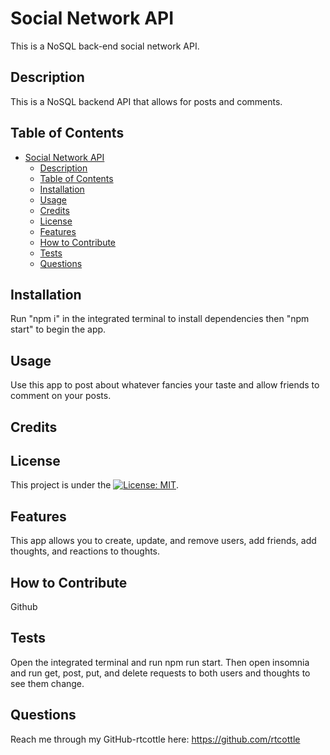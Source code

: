 # Social Network API

This is a NoSQL back-end social network API.

## Description

This is a NoSQL backend API that allows for posts and comments.

## Table of Contents

- [Social Network API](#social-network-api)
  - [Description](#description)
  - [Table of Contents](#table-of-contents)
  - [Installation](#installation)
  - [Usage](#usage)
  - [Credits](#credits)
  - [License](#license)
  - [Features](#features)
  - [How to Contribute](#how-to-contribute)
  - [Tests](#tests)
  - [Questions](#questions)

## Installation

Run "npm i" in the integrated terminal to install dependencies then "npm start" to begin the app.

## Usage

Use this app to post about whatever fancies your taste and allow friends to comment on your posts.

## Credits

## License

This project is under the [![License: MIT](https://img.shields.io/badge/License-MIT-yellow.svg)](https://opensource.org/licenses/MIT).

## Features

This app allows you to create, update, and remove users, add friends, add thoughts, and reactions to thoughts.

## How to Contribute

Github

## Tests

Open the integrated terminal and run npm run start. Then open insomnia and run get, post, put, and delete requests to both users and thoughts to see them change.

## Questions

Reach me through my GitHub-rtcottle here: https://github.com/rtcottle
